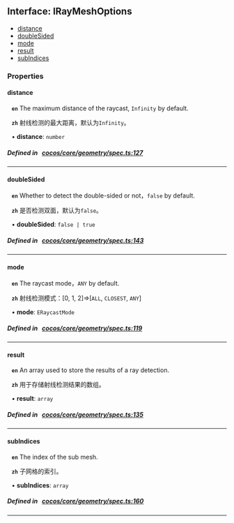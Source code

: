 ## Interface: IRayMeshOptions

- [distance](#distance)
- [doubleSided](#doubleSided)
- [mode](#mode)
- [result](#result)
- [subIndices](#subIndices)

### Properties

#### distance

<div style="margin-left: 10px;">




**`en`** 
The maximum distance of the raycast, `Infinity` by default.




**`zh`** 
射线检测的最大距离，默认为`Infinity`。



• **distance**: ``number``

</div>


##### Defined in &nbsp;   [cocos/core/geometry/spec.ts:127](https://github.com/cocos-creator/engine/blob/c7bf6b8a9/cocos/core/geometry/spec.ts#L127)&nbsp;

___
#### doubleSided

<div style="margin-left: 10px;">




**`en`** 
Whether to detect the double-sided or not，`false` by default.




**`zh`** 
是否检测双面，默认为`false`。



• **doubleSided**: ``false | true``

</div>


##### Defined in &nbsp;   [cocos/core/geometry/spec.ts:143](https://github.com/cocos-creator/engine/blob/c7bf6b8a9/cocos/core/geometry/spec.ts#L143)&nbsp;

___
#### mode

<div style="margin-left: 10px;">




**`en`** 
The raycast mode，`ANY` by default.




**`zh`** 
射线检测模式：[0, 1, 2]=>[`ALL`, `CLOSEST`, `ANY`]



• **mode**: ``ERaycastMode``

</div>


##### Defined in &nbsp;   [cocos/core/geometry/spec.ts:119](https://github.com/cocos-creator/engine/blob/c7bf6b8a9/cocos/core/geometry/spec.ts#L119)&nbsp;

___
#### result

<div style="margin-left: 10px;">




**`en`** 
An array used to store the results of a ray detection.




**`zh`** 
用于存储射线检测结果的数组。



• **result**: ``array``

</div>


##### Defined in &nbsp;   [cocos/core/geometry/spec.ts:135](https://github.com/cocos-creator/engine/blob/c7bf6b8a9/cocos/core/geometry/spec.ts#L135)&nbsp;

___
#### subIndices

<div style="margin-left: 10px;">




**`en`** 
The index of the sub mesh.




**`zh`** 
子网格的索引。



• **subIndices**: ``array``

</div>


##### Defined in &nbsp;   [cocos/core/geometry/spec.ts:160](https://github.com/cocos-creator/engine/blob/c7bf6b8a9/cocos/core/geometry/spec.ts#L160)&nbsp;

___

